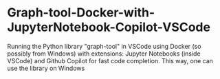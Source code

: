 # Graph-tool-Docker-with-JupyterNotebook-Copilot-VSCode
Running the Python library "graph-tool" in VSCode using Docker (so possibly from Windows) with extensions: Jupyter Notebooks (inside VSCode) and Github Copilot for fast code completion. This way, one can use the library on Windows
